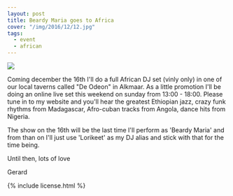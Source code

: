 ```yaml
---
layout: post
title: Beardy Maria goes to Africa
cover: "/img/2016/12/12.jpg"
tags:
  - event
  - african
---
```


<img class='cover' src="{{ page.cover }}"/>

<p class='pg post'>
  Coming december the 16th I'll do a full African DJ set (vinly only) in one of
  our local taverns called "De Odeon" in Alkmaar. As a little promotion I'll
  be doing an online live set this weekend on sunday from 13:00 - 18:00. Please
  tune in to my website and you'll hear the greatest Ethiopian jazz, crazy funk
  rhythms from Madagascar, Afro-cuban tracks from Angola, dance hits from Nigeria.
</p>

<p>
  The show on the 16th will be the last time I'll perform as 'Beardy Maria' and
  from than on I'll just use 'Lorikeet' as my DJ alias and stick with that for
  the time being.
</p>

<p>
  Until then, lots of love
</p>

<p>Gerard</p>

{% include license.html %}
